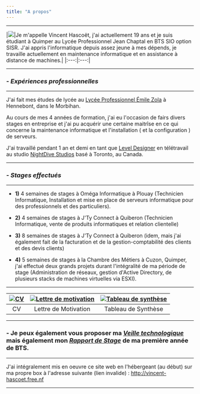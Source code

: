 ```yaml
---
title: "A propos"
---
```

***
|<img src="https://vhascoet-pro.github.io/portfolio-bts.github.io/pics/photo.jpg">|Je m'appelle Vincent Hascoët, j'ai actuellement 19 ans et je suis étudiant à
Quimper au Lycée Professionnel Jean Chaptal en BTS SIO option SISR.
J'ai appris l'informatique depuis assez jeune à mes dépends, je travaille actuellement en maintenance informatique et en assistance à distance de machines.|
|:---:|:---:|

***
### - _Expériences professionnelles_
***
J'ai fait mes études de lycée au [Lycée Professionnel Émile Zola](https://www.lpzola56.com/)
à Hennebont, dans le Morbihan.

Au cours de mes 4 années de formation, j'ai eu l'occasion de fairs divers stages
en entreprise et j'ai pu acquérir une certaine maitrîse en ce qui concerne la 
maintenance informatique et l'installation ( et la configuration ) de serveurs.

J'ai travaillé pendant 1 an et demi en tant que [Level Designer](https://vhascoet-pro.github.io/portfolio-bts.github.io/level_designer) en télétravail au studio [NightDive Studios](https://vhascoet-pro.github.io/portfolio-bts.github.io/nightdive/) basé à Toronto, au Canada.
***
### - _Stages effectués_
***
- **1)** 4 semaines de stages à Oméga Informatique à Plouay (Technicien Informatique,
Installation et mise en place de serveurs informatique pour des professionnels
et des particuliers).

- **2)** 4 semaines de stages à J'Ty Connect à Quiberon (Technicien Informatique, 
vente de produits informatiques et relation clientelle)

- **3)** 8 semaines de stages à J'Ty Connect à Quiberon (idem, mais j'ai également
fait de la facturation et de la gestion-comptabilité des clients et des devis 
clients)

- **4)** 5 semaines de stages à la Chambre des Métiers à Cuzon, Quimper, j'ai
effectué deux grands projets durant l'intégralité de ma période de stage
(Administration de réseaux, gestion d'Active Directory, de plusieurs stacks de machines
virtuelles via ESXI).
***

|[![CV](https://vhascoet-pro.github.io/portfolio-bts.github.io/pics/pdf.png)](https://vhascoet-pro.github.io/portfolio-bts.github.io/docs/CV_Vincent_Hascoet.pdf)|[![Lettre de motivation](https://vhascoet-pro.github.io/portfolio-bts.github.io/pics/pdf.png)](https://vhascoet-pro.github.io/portfolio-bts.github.io/docs/Lettre_de_Motivation_Vincent_Hascoet.pdf)|[![Tableau de synthèse](https://vhascoet-pro.github.io/portfolio-bts.github.io/pics/pdf.png)](https://vhascoet-pro.github.io/portfolio-bts.github.io/docs/BTS_SIO_-_Tableau_de_synthese_-_Hascoet_Vincent.pdf)|
|:---:|:---:|:---:|
|CV|Lettre de Motivation|Tableau de Synthèse|
***
### - Je peux également vous proposer ma _[Veille technologique](https://vhascoet-pro.github.io/portfolio-bts.github.io/veille/veille)_ mais également mon _[Rapport de Stage](https://vhasoet-pro.github.io/portfolio-bts.github.io/RDS/Rapport)_ de ma première année de BTS.
***
J'ai intégralement mis en oeuvre ce site web en l'hébergeant (au début) sur ma propre box à l'adresse suivante (lien invalide) : <http://vincent-hascoet.free.nf>
***